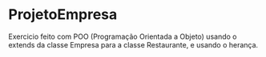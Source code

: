 # ProjetoEmpresa
Exercicio feito com POO (Programação Orientada a Objeto) usando o extends da classe Empresa para a classe Restaurante, e usando o herança.
